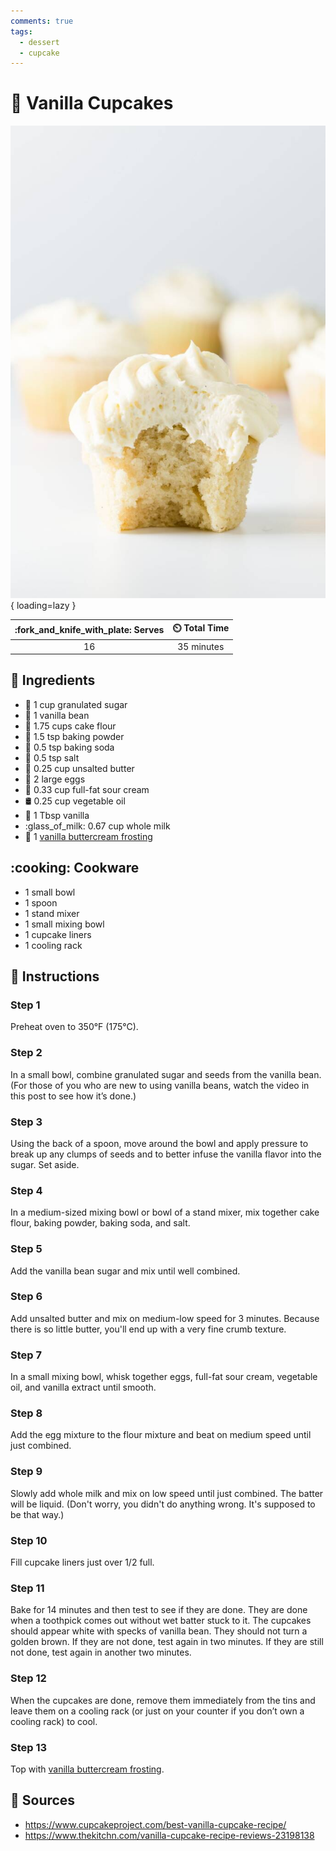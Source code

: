 ```yaml
---
comments: true
tags:
  - dessert
  - cupcake
---
```

# :cupcake: Vanilla Cupcakes

![Vanilla Cupcakes](../../assets/images/vanilla-cupcakes.jpg){ loading=lazy }

| :fork_and_knife_with_plate: Serves | :timer_clock: Total Time |
|:----------------------------------:|:-----------------------: |
| 16 | 35 minutes |

## :salt: Ingredients

- :candy: 1 cup granulated sugar
- :icecream: 1 vanilla bean
- :ear_of_rice: 1.75 cups cake flour
- :dash: 1.5 tsp baking powder
- :cup_with_straw: 0.5 tsp baking soda
- :salt: 0.5 tsp salt
- :butter: 0.25 cup unsalted butter
- :egg: 2 large eggs
- :rice: 0.33 cup full-fat sour cream
- :oil_drum: 0.25 cup vegetable oil
- :icecream: 1 Tbsp vanilla
- :glass_of_milk: 0.67 cup whole milk
- :cake: 1 [vanilla buttercream frosting][1]

## :cooking: Cookware

- 1 small bowl
- 1 spoon
- 1 stand mixer
- 1 small mixing bowl
- 1 cupcake liners
- 1 cooling rack

## :pencil: Instructions

### Step 1

Preheat oven to 350°F (175°C).

### Step 2

In a small bowl, combine granulated sugar and seeds from the vanilla bean. (For those of you who are new to using
vanilla beans, watch the video in this post to see how it’s done.)

### Step 3

Using the back of a spoon, move around the bowl and apply pressure to break up any clumps of seeds and to better infuse
the vanilla flavor into the sugar. Set aside.

### Step 4

In a medium-sized mixing bowl or bowl of a stand mixer, mix together cake flour, baking powder, baking soda, and salt.

### Step 5

Add the vanilla bean sugar and mix until well combined.

### Step 6

Add unsalted butter and mix on medium-low speed for 3 minutes. Because there is so little butter, you'll end up with a
very fine crumb texture.

### Step 7

In a small mixing bowl, whisk together eggs, full-fat sour cream, vegetable oil, and vanilla extract until smooth.

### Step 8

Add the egg mixture to the flour mixture and beat on medium speed until just combined.

### Step 9

Slowly add whole milk and mix on low speed until just combined. The batter will be liquid. (Don't worry, you didn't do
anything wrong. It's supposed to be that way.)

### Step 10

Fill cupcake liners just over 1/2 full.

### Step 11

Bake for 14 minutes and then test to see if they are done. They are done when a toothpick comes out without wet batter
stuck to it. The cupcakes should appear white with specks of vanilla bean. They should not turn a golden brown. If they
are not done, test again in two minutes. If they are still not done, test again in another two minutes.

### Step 12

When the cupcakes are done, remove them immediately from the tins and leave them on a cooling rack (or just on your
counter if you don’t own a cooling rack) to cool.

### Step 13

Top with [vanilla buttercream frosting][1].

## :link: Sources

- <https://www.cupcakeproject.com/best-vanilla-cupcake-recipe/>
- <https://www.thekitchn.com/vanilla-cupcake-recipe-reviews-23198138>

[1]: <../../ingredients/frosting/classic-vanilla-buttercream-frosting.md>
